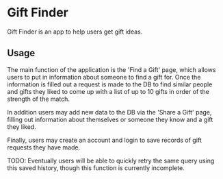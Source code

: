 # Gift Finder

Gift Finder is an app to help users get gift ideas.

## Usage

The main function of the application is the 'Find a Gift' page, which allows users to put in information about someone to find a gift for. Once the information is filled out a request is made to the DB to find similar people and gifts they liked to come up with a list of up to 10 gifts in order of the strength of the match.

In addition users may add new data to the DB via the 'Share a Gift' page, filling out information about themselves or someone they know and a gift they liked.

Finally, users may create an account and login to save records of gift requests they have made.

TODO: Eventually users will be able to quickly retry the same query using this saved history, though this function is currently incomplete.